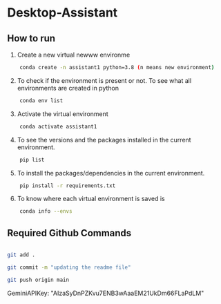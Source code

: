 # Desktop-Assistant

## How to run 

1. Create a new virtual newww environme

```bash
    conda create -n assistant1 python=3.8 (n means new environment)
```

2. To check if the environment is present or not. To see what all environments are created in python

```bash
    conda env list
```

3. Activate the virtual environment

```bash
    conda activate assistant1
```
4. To see the versions and the packages installed in the current environment. 

```bash
    pip list
```

5. To install the packages/dependencies in the current environment.

```bash
    pip install -r requirements.txt
```

6. To know where each virtual environment is saved is

```bash
    conda info --envs
```


## Required Github Commands

```bash

git add .

git commit -m "updating the readme file"

git push origin main

```




GeminiAPIKey: "AIzaSyDnPZKvu7ENB3wAaaEM21UkDm66FLaPdLM"